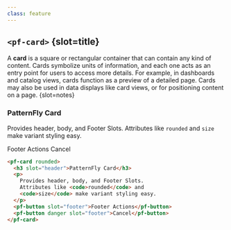 ```yaml
---
class: feature
---
```

## `<pf-card>` {slot=title}

A **card** is a square or rectangular container that can contain any kind of 
content. Cards symbolize units of information, and each one acts as an entry 
point for users to access more details. For example, in dashboards and catalog 
views, cards function as a preview of a detailed page. Cards may also be used in 
data displays like card views, or for positioning content on a page.
{slot=notes}

<pf-card slot="feature" reveal>
  <h3 slot="header">PatternFly Card</h3>
  <p>
    Provides header, body, and Footer Slots.
    Attributes like <code>rounded</code> and
    <code>size</code> make variant styling easy.
  </p>
  <pf-button slot="footer">Footer Actions</pf-button>
  <pf-button danger slot="footer">Cancel</pf-button>
</pf-card>

```html
<pf-card rounded>
  <h3 slot="header">PatternFly Card</h3>
  <p>
    Provides header, body, and Footer Slots.
    Attributes like <code>rounded</code> and
    <code>size</code> make variant styling easy.
  </p>
  <pf-button slot="footer">Footer Actions</pf-button>
  <pf-button danger slot="footer">Cancel</pf-button>
</pf-card>
```

<script type="module">
import '@patternfly/elements/pf-card/pf-card.js';
import '@patternfly/elements/pf-button/pf-button.js';
</script>
